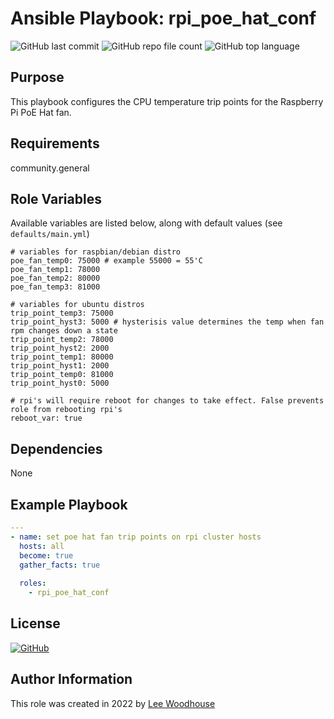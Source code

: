 # Ansible Playbook: rpi_poe_hat_conf
![GitHub last commit](https://img.shields.io/github/last-commit/lpwoodhouse/playbook_rpi_poe_hat_conf)
![GitHub repo file count](https://img.shields.io/github/directory-file-count/lpwoodhouse/playbook_rpi_poe_hat_conf)
![GitHub top language](https://img.shields.io/github/languages/top/lpwoodhouse/playbook_rpi_poe_hat_conf)

## Purpose

This playbook configures the CPU temperature trip points for the Raspberry Pi PoE Hat fan.

## Requirements

community.general

## Role Variables

Available variables are listed below, along with default values (see ```defaults/main.yml```)
```shell
# variables for raspbian/debian distro
poe_fan_temp0: 75000 # example 55000 = 55'C
poe_fan_temp1: 78000
poe_fan_temp2: 80000
poe_fan_temp3: 81000

# variables for ubuntu distros
trip_point_temp3: 75000
trip_point_hyst3: 5000 # hysterisis value determines the temp when fan rpm changes down a state
trip_point_temp2: 78000
trip_point_hyst2: 2000
trip_point_temp1: 80000
trip_point_hyst1: 2000
trip_point_temp0: 81000
trip_point_hyst0: 5000

# rpi's will require reboot for changes to take effect. False prevents role from rebooting rpi's
reboot_var: true
```
## Dependencies

None

## Example Playbook
```yaml
---
- name: set poe hat fan trip points on rpi cluster hosts
  hosts: all
  become: true
  gather_facts: true
   
  roles:
    - rpi_poe_hat_conf
```

## License

[![GitHub](https://img.shields.io/github/license/lpwoodhouse/playbook_rpi_poe_hat_conf)](LICENSE)

## Author Information

This role was created in 2022 by [Lee Woodhouse](https://www.leewoodhouse.com/)
